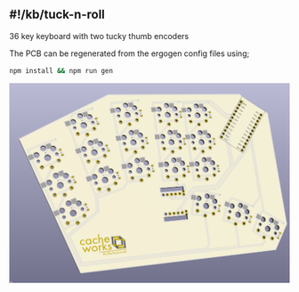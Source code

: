 ## #!/kb/tuck-n-roll

36 key keyboard with two tucky thumb encoders 

The PCB can be regenerated from the ergogen config files using;
```bash
npm install && npm run gen
```

![tuck-n-roll](tuck-n-roll.png)